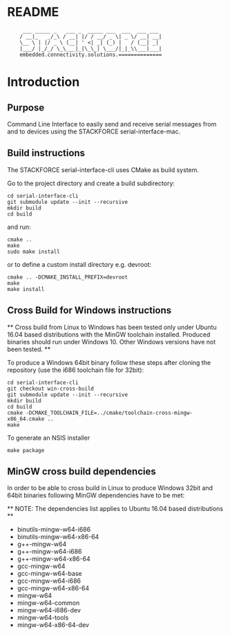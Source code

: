 # README
```
     ___ _____ _   ___ _  _____ ___  ___  ___ ___
    / __|_   _/_\ / __| |/ / __/ _ \| _ \/ __| __|
    \__ \ | |/ _ \ (__| ' <| _| (_) |   / (__| _|
    |___/ |_/_/ \_\___|_|\_\_| \___/|_|_\\___|___|
    embedded.connectivity.solutions.==============
```

# Introduction

## Purpose

Command Line Interface to easily send and receive serial messages from and to devices using the STACKFORCE serial-interface-mac.

## Build instructions

The STACKFORCE serial-interface-cli uses CMake as build system.

Go to the project directory and create a build subdirectory:

    cd serial-interface-cli
    git submodule update --init --recursive
    mkdir build
    cd build

and run:

    cmake ..
    make
    sudo make install

or to define a custom install directory e.g. devroot:

    cmake .. -DCMAKE_INSTALL_PREFIX=devroot
    make
    make install

## Cross Build for Windows instructions

** Cross build from Linux to Windows has been tested only under Ubuntu 16.04 based distributions with the MinGW toolchain installed.
Produced binaries should run under Windows 10. Other Windows versions have not been tested. **

To produce a Windows 64bit binary follow these steps after cloning the repository (use the i686 toolchain file for 32bit):

    cd serial-interface-cli
    git checkout win-cross-build
    git submodule update --init --recursive
    mkdir build
    cd build
    cmake -DCMAKE_TOOLCHAIN_FILE=../cmake/toolchain-cross-mingw-x86_64.cmake ..
    make

To generate an NSIS installer

    make package

## MinGW cross build dependencies

In order to be able to cross build in Linux to produce Windows 32bit and 64bit binaries following MinGW dependencies have to be met:

** NOTE: The dependencies list applies to Ubuntu 16.04 based distributions **

* binutils-mingw-w64-i686
* binutils-mingw-w64-x86-64
* g++-mingw-w64
* g++-mingw-w64-i686
* g++-mingw-w64-x86-64
* gcc-mingw-w64
* gcc-mingw-w64-base
* gcc-mingw-w64-i686
* gcc-mingw-w64-x86-64
* mingw-w64
* mingw-w64-common
* mingw-w64-i686-dev
* mingw-w64-tools
* mingw-w64-x86-64-dev
